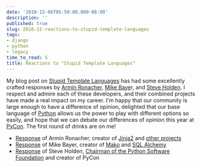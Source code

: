 ```yaml
---
date: '2010-12-06T05:50:00.000-08:00'
description: ''
published: true
slug: 2010-12-reactions-to-stupid-template-languages
tags:
- django
- python
- legacy
time_to_read: 5
title: Reactions to "Stupid Template Languages"
---
```


My blog post on <a href="http://pydanny.blogspot.com/2010/12/stupid-template-languages.html">Stupid Template Languages</a>&nbsp;has had some excellently crafted responses by&nbsp;<a href="http://lucumr.pocoo.org/about/">Armin Ronacher</a>,&nbsp;<a href="http://techspot.zzzeek.org/">Mike Baye</a>r, and&nbsp;<a href="http://holdenweb.blogspot.com/">Steve Holden</a>.&nbsp;I respect and admire each of these developers, and their combined projects have made a real impact on my career. I'm happy that our community is large enough to have a difference of opinion, delighted that our base language of <a href="http://python.org/">Python</a> allows us the power to play with different options so easily, and hope that we can debate our differences of opinion this year at <a href="http://us.pycon.org/">PyCon</a>. The first round of drinks are on me!<br /><ul><li><a href="http://lucumr.pocoo.org/2010/12/5/not-so-stupid-template-languages/">Response</a> of&nbsp;Armin Ronacher, creator of <a href="http://jinja.pocoo.org/">Jinja2</a> and <a href="http://lucumr.pocoo.org/projects/">other projects</a></li><li><a href="http://techspot.zzzeek.org/2010/12/04/in-response-to-stupid-template-languages/">Response</a> of&nbsp;Mike Bayer, creator of <a href="http://www.makotemplates.org/">Mako</a> and <a href="http://sqlalchemy.org/">SQL Alchemy</a></li><li><a href="http://holdenweb.blogspot.com/2010/12/templating-systems.html">Response</a> of&nbsp;Steve Holden, <a href="http://www.python.org/psf/">Chairman of the Python Software Foundation</a> and creator of PyCon</li></ul>